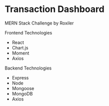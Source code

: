 # Transaction Dashboard
MERN Stack Challenge by Roxiler


Frontend Technologies
- React
- Chart.js
- Moment
- Axios

Backend Technologies
- Express
- Node
- Mongoose
- MongoDB
- Axios

